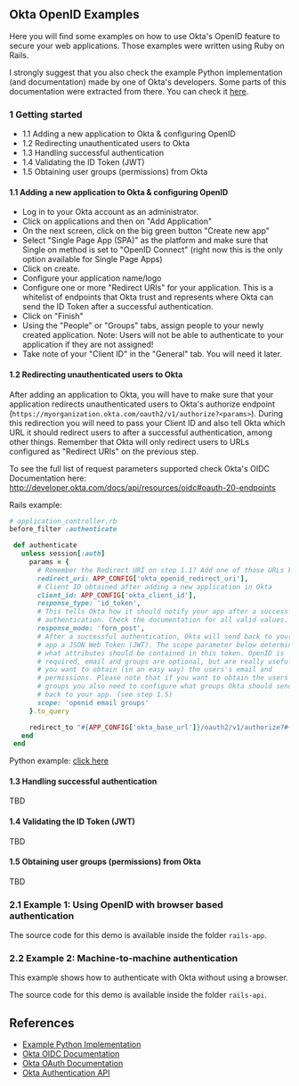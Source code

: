 ## Okta OpenID Examples

Here you will find some examples on how to use Okta's OpenID feature to secure your web applications.
Those examples were written using Ruby on Rails.

I strongly suggest that you also check the example Python implementation (and documentation) made by one of Okta's developers. Some parts of this documentation were extracted from there. You can check it [here](https://github.com/jpf/okta-oidc-beta).

### 1 Getting started

  - 1.1 Adding a new application to Okta & configuring OpenID
  - 1.2 Redirecting unauthenticated users to Okta
  - 1.3 Handling successful authentication
  - 1.4 Validating the ID Token (JWT)
  - 1.5 Obtaining user groups (permissions) from Okta

#### 1.1 Adding a new application to Okta & configuring OpenID

  - Log in to your Okta account as an administrator.
  - Click on applications and then on "Add Application"
  - On the next screen, click on the big green button "Create new app"
  - Select "Single Page App (SPA)" as the platform and make sure that Single on method is set to "OpenID Connect" (right now this is the only option available for Single Page Apps)
  - Click on create.
  - Configure your application name/logo
  - Configure one or more "Redirect URIs" for your application. This is a whitelist of endpoints that Okta trust and represents where Okta can send the ID Token after a successful authentication.  
  - Click on "Finish"
  - Using the "People" or "Groups" tabs, assign people to your newly created application. Note: Users will not be able to authenticate to your application if they are not assigned!
  - Take note of your "Client ID" in the "General" tab. You will need it later.

#### 1.2 Redirecting unauthenticated users to Okta

After adding an application to Okta, you will have to make sure that your application redirects unauthenticated users to Okta's authorize endpoint (`https://myorganization.okta.com/oauth2/v1/authorize?<params>`). During this redirection you will need to pass your Client ID and also tell Okta which URL it should redirect users to after a successful authentication, among other things. Remember that Okta will only redirect users to URLs configured as "Redirect URIs" on the previous step.

To see the full list of request parameters supported check Okta's OIDC Documentation here: http://developer.okta.com/docs/api/resources/oidc#oauth-20-endpoints

Rails example:
```ruby
# application_controller.rb
before_filter :authenticate

 def authenticate
   unless session[:auth]
     params = {
       # Remember the Redirect URI on step 1.1? Add one of those URLs here
       redirect_uri: APP_CONFIG['okta_openid_redirect_uri'],
       # Client ID obtained after adding a new application in Okta
       client_id: APP_CONFIG['okta_client_id'],
       response_type: 'id_token',
       # This tells Okta how it should notify your app after a successful
       # authentication. Check the documentation for all valid values.
       response_mode: 'form_post',
       # After a successful authentication, Okta will send back to your
       # app a JSON Web Token (JWT). The scope parameter below determines
       # what attributes should be contained in this token. OpenID is
       # required, email and groups are optional, but are really useful if
       # you want to obtain (in an easy way) the users's email and
       # permissions. Please note that if you want to obtain the users'
       # groups you also need to configure what groups Okta should send
       # back to your app. (see step 1.5)
       scope: 'openid email groups'
     }.to_query

     redirect_to "#{APP_CONFIG['okta_base_url']}/oauth2/v1/authorize?#{params}"
   end
 end

```

Python example: [click here](https://github.com/jpf/okta-oidc-beta/blob/master/app.py#L178-185)
#### 1.3 Handling successful authentication

TBD

#### 1.4 Validating the ID Token (JWT)

TBD

#### 1.5 Obtaining user groups (permissions) from Okta

TBD

### 2.1 Example 1: Using OpenID with browser based authentication

The source code for this demo is available inside the folder `rails-app`.


### 2.2 Example 2: Machine-to-machine authentication

This example shows how to authenticate with Okta without using a browser.

The source code for this demo is available inside the folder `rails-api`.


## References

  - [Example Python Implementation](https://github.com/jpf/okta-oidc-beta)
  - [Okta OIDC Documentation](http://developer.okta.com/docs/api/resources/oidc)
  - [Okta OAuth Documentation](http://developer.okta.com/docs/api/resources/oauth-clients)
  - [Okta Authentication API](http://developer.okta.com/docs/api/resources/authn.html)
